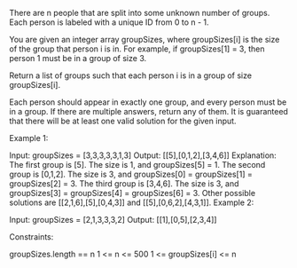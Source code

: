 There are n people that are split into some unknown number of groups. Each person is labeled with a unique ID from 0 to n - 1.

You are given an integer array groupSizes, where groupSizes[i] is the size of the group that person i is in. For example, if groupSizes[1] = 3, then person 1 must be in a group of size 3.

Return a list of groups such that each person i is in a group of size groupSizes[i].

Each person should appear in exactly one group, and every person must be in a group. If there are multiple answers, return any of them. It is guaranteed that there will be at least one valid solution for the given input.

 

Example 1:

Input: groupSizes = [3,3,3,3,3,1,3]
Output: [[5],[0,1,2],[3,4,6]]
Explanation: 
The first group is [5]. The size is 1, and groupSizes[5] = 1.
The second group is [0,1,2]. The size is 3, and groupSizes[0] = groupSizes[1] = groupSizes[2] = 3.
The third group is [3,4,6]. The size is 3, and groupSizes[3] = groupSizes[4] = groupSizes[6] = 3.
Other possible solutions are [[2,1,6],[5],[0,4,3]] and [[5],[0,6,2],[4,3,1]].
Example 2:

Input: groupSizes = [2,1,3,3,3,2]
Output: [[1],[0,5],[2,3,4]]
 

Constraints:

groupSizes.length == n
1 <= n <= 500
1 <= groupSizes[i] <= n